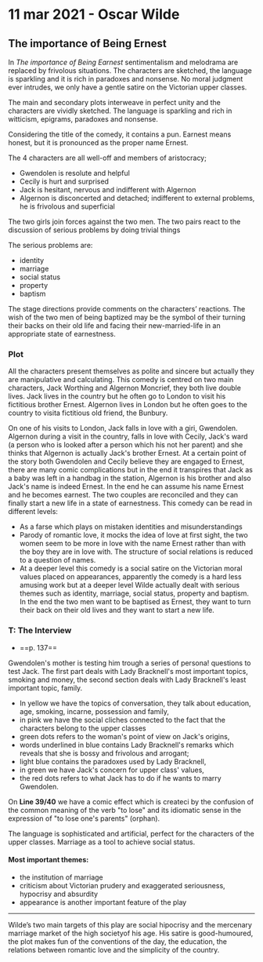 # 11 mar 2021 - Oscar Wilde

## The importance of Being Ernest

In _The importance of Being Earnest_ sentimentalism and melodrama are replaced by frivolous situations. The characters are sketched, the language is sparkling and it is rich in paradoxes and nonsense. No moral judgment ever intrudes, we only have a gentle satire on the Victorian upper classes.

The main and secondary plots interweave in perfect unity and the characters are vividly sketched.
The language is sparkling and rich in witticism, epigrams, paradoxes and nonsense.

Considering the title of the comedy, it contains a pun. Earnest means honest, but it is pronounced as the proper name Ernest.

The 4 characters are all well-off and members of aristocracy;
- Gwendolen is resolute and helpful
- Cecily is hurt and surprised
- Jack is hesitant, nervous and indifferent with Algernon
- Algernon is disconcerted and detached; indifferent to external problems, he is frivolous and superficial

The two girls join forces against the two men. The two pairs react to the discussion of serious problems by doing trivial things

The serious problems are:
- identity
- marriage
- social status
- property
- baptism

The stage directions provide comments on the characters’ reactions. The wish of the two men of being baptized may be the symbol of their turning their backs on their old life and facing their new-married-life in an appropriate state of earnestness.

### Plot

All the characters present themselves as polite and sincere but actually they are manipulative
and calculating. This comedy is centred on two main characters, Jack Worthing and Algernon Moncrief, they
both live double lives. Jack lives in the country but he often go to London to visit his fictitious brother Ernest. Algernon lives in London but he often goes to the country to visita fictitious old friend, the
Bunbury.

On one of his visits to London, Jack falls in love with a giri, Gwendolen. Algernon during a visit in the country, falls in love with Cecily, Jack's ward (a person who is looked after a person which his not her parent) and she thinks that Algernon is actually Jack's
brother Ernest. At a certain point of the story both Gwendolen and Cecily believe they are engaged to Ernest, there are many comic complications but in the end it transpires that Jack as a baby was left in a handbag in the station, Algernon is his brother and also Jack's name is indeed Ernest. In the end he can assume his name Ernest and he becomes earnest.
The two couples are reconciled and they can finally start a new life in a state of earnestness.
This comedy can be read in different levels:
- As a farse which plays on mistaken identities and misunderstandings
- Parody of romantic love, it mocks the idea of love at first sight, the two women seem to be
more in love with the name Ernest rather than with the boy they are in love with. The structure
of social relations is reduced to a question of names.
- At a deeper level this comedy is a social satire on the Victorian moral values placed on
appearances, apparently the comedy is a hard less amusing work but at a deeper level Wilde
actually dealt with serious themes such as identity, marriage, social status, property and
baptism. In the end the two men want to be baptised as Ernest, they want to turn their back
on their old lives and they want to start a new life.

### T: The Interview
- ==p. 137==

Gwendolen's mother is testing him trough a series of persona! questions to test Jack. The first part deals with Lady Bracknell's most important topics, smoking and money, the second section deals with Lady Bracknell's least important topic, family.

- In yellow we have the topics of conversation, they talk about education, age, smoking, incarne, possession and family,
- in pink we have the social cliches connected to the fact that the characters belong to the upper classes
- green dots refers to the woman's point of view on Jack's origins,
- words underlined in blue contains Lady Bracknell's remarks which reveals that she is bossy and frivolous and arrogant;
- light blue contains the paradoxes used by Lady Bracknell,
- in green we have Jack's concern for upper class' values,
- the red dots refers to what Jack has to do if he wants to marry Gwendolen.

On **Line 39/40** we have a comic effect which is createci by the confusion of the common meaning of the verb "to lose" and its idiomatic sense in the expression of "to lose one's parents" (orphan).

The language is sophisticated and artificial, perfect for the characters of the upper classes.
Marriage as a tool to achieve social status.

#### Most important themes:
- the institution of marriage
- criticism about Victorian prudery and exaggerated seriousness, hypocrisy and absurdity
- appearance is another important feature of the play

---

Wilde’s two main targets of this play are social hipocrisy and the mercenary marriage market of the high societyof his age. His satire is good-humoured, the plot makes fun of the conventions of the day, the education, the relations between romantic love and the simplicity of the country.
